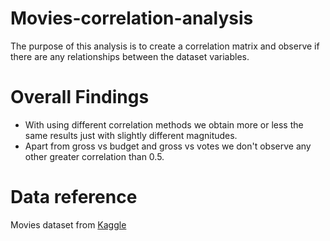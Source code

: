 # Movies-correlation-analysis
The purpose of this analysis is to create a correlation matrix and observe if there are any relationships between the dataset variables.

# Overall Findings
- With using different correlation methods we obtain more or less the same results just with slightly different magnitudes. 
- Apart from gross vs budget and gross vs votes we don't observe any other greater correlation than 0.5.

# Data reference
Movies dataset from [Kaggle](https://www.kaggle.com/datasets?search=movies.csv&datasetsOnly=true)
